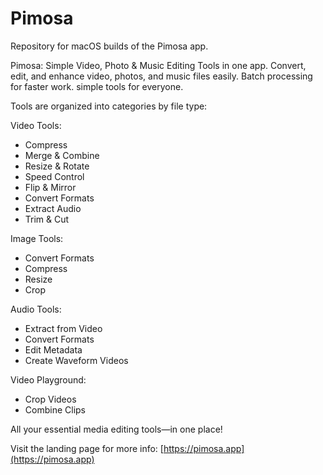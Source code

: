 # Pimosa
Repository for macOS builds of the Pimosa app.

Pimosa: Simple Video, Photo & Music Editing Tools in one app. Convert, edit, and enhance video, photos, and music files easily. Batch processing for faster work. simple tools for everyone.

Tools are organized into categories by file type:

Video Tools:
- Compress
- Merge & Combine
- Resize & Rotate
- Speed Control
- Flip & Mirror
- Convert Formats
- Extract Audio
- Trim & Cut

Image Tools:
- Convert Formats
- Compress
- Resize
- Crop

Audio Tools:
- Extract from Video
- Convert Formats
- Edit Metadata
- Create Waveform Videos

Video Playground:
- Crop Videos
- Combine Clips

All your essential media editing tools—in one place!


Visit the landing page for more info: [https://pimosa.app](https://pimosa.app)
